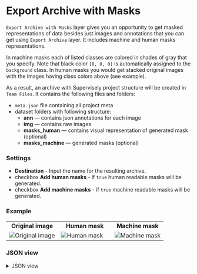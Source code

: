 # Export Archive with Masks

`Export Archive with Masks` layer gives you an opportunity to get masked representations of data besides just images and annotations that you can get using `Export Archive` layer. It includes machine and human masks representations.

In machine masks each of listed classes are colored in shades of gray that you specify. Note that black color `[0, 0, 0]` is automatically assigned to the `background` class. In human masks you would get stacked original images with the images having class colors above (see example).

As a result, an archive with Supervisely project structure will be created in `Team Files`.
It contains the following files and folders:

- `meta.json` file containing all project meta
- dataset folders with following structure:
  - **ann** — contains json annotations for each image
  - **img** — contains raw images
  - **masks_human** — contains visual representation of generated mask (optional)
  - **masks_machine** — generated masks (optional)

### Settings

- **Destination** - Input the name for the resulting archive.
- checkbox **Add human masks** - if `true` human readable masks will be generated.
- checkbox **Add machine masks** - if `true` machine readable masks will be generated.

### Example

<table>
<tr>
<td style="text-align:center; width:33%"><strong>Original image</strong></td>
<td style="text-align:center; width:34%"><strong>Human mask</strong></td>
<td style="text-align:center; width:33%"><strong>Machine mask</strong></td>
</tr>
<tr>
<td> <img src="https://github.com/supervisely-ecosystem/ml-nodes/assets/48913536/183e6cc6-1067-4d59-9458-00e86490af23" alt="Original image" /> </td>
<td> <img src="https://github.com/supervisely-ecosystem/ml-nodes/assets/48913536/bc822c67-eb11-4ab8-8d03-e51b9625524f" alt="Human mask" /> </td>
<td> <img src="https://github.com/supervisely-ecosystem/ml-nodes/assets/48913536/cd442328-e22f-417d-8a57-d5a2f3750858" alt="Machine mask" /> </td>
</tr>
</table>

### JSON view

<details>
  <summary>JSON view</summary>

```json
{
  "action": "export_archive_with_masks",
  "src": ["$images_project_1"],
  "dst": "My Project",
  "settings": {
    "masks_machine": true,
    "masks_human": true,
    "gt_machine_color": {
      "kiwi": [100, 100, 100],
      "lemon": [200, 200, 200]
    },
    "gt_human_color": {
      "kiwi": [255, 0, 0],
      "lemon": [27, 0, 255]
    }
  }
}
```

</details>
